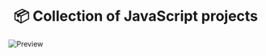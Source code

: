 <h1 style='text-align: center'>📦 Collection of JavaScript projects</h1>

![Preview](https://lh3.googleusercontent.com/drive-viewer/AITFw-yJuuNzWYG6JbFzDpwCilu4lOL2VBTVow_CCjF2Ub5VE0uFhQwHMknhL4WvM2AIpKnx_9YPAkqflt_xMYCw54m5TFk6Lg=s2560)